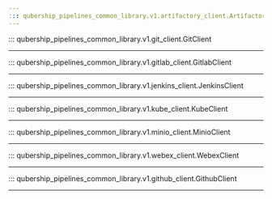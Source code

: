 ```yaml
---
::: qubership_pipelines_common_library.v1.artifactory_client.ArtifactoryClient
---
```


::: qubership_pipelines_common_library.v1.git_client.GitClient

---

::: qubership_pipelines_common_library.v1.gitlab_client.GitlabClient

---

::: qubership_pipelines_common_library.v1.jenkins_client.JenkinsClient

---

::: qubership_pipelines_common_library.v1.kube_client.KubeClient

---

::: qubership_pipelines_common_library.v1.minio_client.MinioClient

---

::: qubership_pipelines_common_library.v1.webex_client.WebexClient

---

::: qubership_pipelines_common_library.v1.github_client.GithubClient

---
